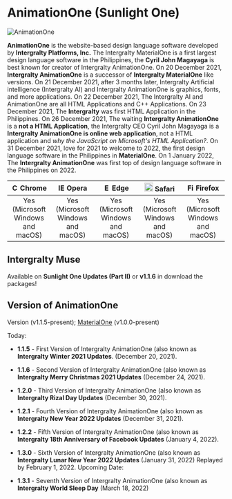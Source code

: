 # AnimationOne (Sunlight One)
![AnimationOne](https://github.com/Magayaga/AnimationOne/blob/Sunlight_One/AnimationOne-background.png)

**AnimationOne** is the website-based design language software developed by **Intergralty Platforms, Inc.** The Intergralty MaterialOne is a first largest design language software in the Philippines, the **Cyril John Magayaga** is best known for creator of Intergralty AnimationOne. On 20 December 2021, **Intergralty AnimationOne** is a successor of **Intergralty MaterialOne** like versions. On 21 December 2021, after 3 months later, Intergralty Artificial intelligence (Intergralty AI) and Intergralty AnimationOne is graphics, fonts, and more applications. On 22 December 2021, The Intergralty AI and AnimationOne are all HTML Applications and C++ Applications. On 23 December 2021, The **Intergralty** was first HTML Application in the Philippines. On 26 December 2021, The waiting **Intergralty AnimationOne** is a **not a HTML Application**, the Intergralty CEO Cyril John Magayaga is a **Intergralty AnimationOne is online web application**, not a HTML application and *why the JavaScript on Microsoft's HTML Application?*. On 31 December 2021, love for 2021 to welcome to 2022, the first design language software in the Philippines in **MaterialOne**. On 1 January 2022, The **Intergralty AnimationOne** was first top of design language software in the Philippines on 2022.

| <img src="https://upload.wikimedia.org/wikipedia/commons/a/a5/Google_Chrome_icon_%28September_2014%29.svg" alt="Chrome" width="16px" height="16px" /> Chrome | <img src="https://upload.wikimedia.org/wikipedia/commons/4/49/Opera_2015_icon.svg" alt="IE" width="16px" height="16px" /> Opera | <img src="https://upload.wikimedia.org/wikipedia/commons/9/98/Microsoft_Edge_logo_%282019%29.svg" alt="Edge" width="16px" height="16px" /> Edge | <img src="https://upload.wikimedia.org/wikipedia/en/7/71/Safari_14_icon.png" alt="Safari" width="20px" height="20px" /> Safari | <img src="https://upload.wikimedia.org/wikipedia/commons/a/a0/Firefox_logo%2C_2019.svg" alt="Firefox" width="16px" height="16px" /> Firefox |
| :--------------------------------------------------------------------------------------------------------------------------------------------------------------: | :---------------------------------------------------------------------------------------------------------------------------------------------------------------------: | :----------------------------------------------------------------------------------------------------------------------------------------------------------: | :--------------------------------------------------------------------------------------------------------------------------------------------------------------: | :----------------------------------------------------------------------------------------------------------------------------------------------------------------: |
|                                                                               Yes (Microsoft Windows and macOS)                                                                                |                                                                                   Yes (Microsoft Windows and macOS)                                                                                   |                                                                             Yes (Microsoft Windows and macOS)                                                                              |                                                                               Yes (Microsoft Windows and macOS)                                                                                |                                                                                Yes (Microsoft Windows and macOS)                                                                                 | 

## Intergralty Muse
Available on **Sunlight One Updates (Part II)** or **v1.1.6** in download the packages!

## Version of AnimationOne
Version (v1.1.5-present); [MaterialOne](https://github.com/Intergralty/MaterialOne) (v1.0.0-present)

Today: 
* **1.1.5** - First Version of Intergralty AnimationOne (also known as **Intergralty Winter 2021 Updates**. (December 20, 2021).
* **1.1.6** - Second Version of Intergralty AnimationOne (also known as **Intergralty Merry Christmas 2021 Updates** (December 24, 2021).
* **1.2.0** - Third Version of Intergralty AnimationOne (also known as **Intergralty Rizal Day Updates** (December 30, 2021).
* **1.2.1** - Fourth Version of Intergralty AnimationOne (also known as **Intergralty New Year 2022 Updates** (December 31, 2021).
* **1.2.2** - Fifth Version of Intergralty AnimationOne (also known as **Intergralty 18th Anniversary of Facebook Updates** (January 4, 2022).
* **1.3.0** - Sixth Version of Intergralty AnimationOne (also known as **Intergralty Lunar New Year 2022 Updates** (January 31, 2022) Replayed by February 1, 2022.
Upcoming Date:

* **1.3.1** - Seventh Version of Intergralty AnimationOne (also known as **Intergralty World Sleep Day** (March 18, 2022)
